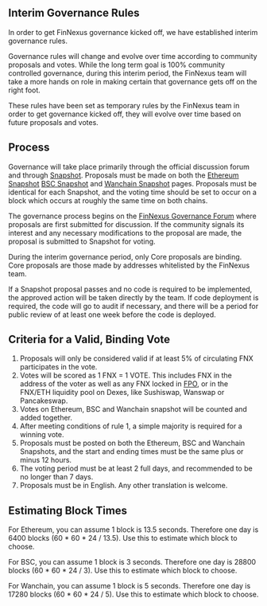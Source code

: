 ## Interim Governance Rules

In order to get FinNexus governance kicked off, we have established interim governance rules. 

Governance rules will change and evolve over time according to community proposals and votes. While the long term goal is 100% community controlled governance, during this interim period, the FinNexus team will take a more hands on role in making certain that governance gets off on the right foot. 

These rules have been set as temporary rules by the FinNexus team in order to get governance kicked off, they will evolve over time based on future proposals and votes. 

## Process

Governance will take place primarily through the official discussion forum and through [Snapshot](https://snapshot.page/). Proposals must be made on both the [Ethereum Snapshot](https://snapshot.page/#/finnexus) [BSC Snapshot](https://snapshot.org/#/finnexusbsc.eth) and [Wanchain Snapshot](https://vote.wandevs.org/#/) pages. Proposals must be identical for each Snapshot, and the voting time should be set to occur on a block which occurs at roughly the same time on both chains.

The governance process begins on the [FinNexus Governance Forum](https://forum.finnexus.io/) where proposals are first submitted for discussion. If the community signals its interest and any necessary modifications to the proposal are made, the proposal is submitted to Snapshot for voting.

During the interim governance period, only Core proposals are binding. Core proposals are those made by addresses whitelisted by the FinNexus team.

If a Snapshot proposal passes and no code is required to be implemented, the approved action will be taken directly by the team. If code deployment is required, the code will go to audit if necessary, and there will be a period for public review of at least one week before the code is deployed.

## Criteria for a Valid, Binding Vote

1. Proposals will only be considered valid if at least 5% of circulating FNX participates in the vote.
2. Votes will be scored as 1 FNX = 1 VOTE. This includes FNX in the address of the voter as well as any FNX locked in [FPO](https://options.finnexus.io/), or in the FNX/ETH liquidity pool on Dexes, like Sushiswap, Wanswap or Pancakeswap.
3. Votes on Ethereum, BSC and Wanchain snapshot will be counted and added together.
4. After meeting conditions of rule 1, a simple majority is required for a winning vote.
5. Proposals must be posted on both the Ethereum, BSC and Wanchain Snapshots, and the start and ending times must be the same plus or minus 12 hours.
6. The voting period must be at least 2 full days, and recommended to be no longer than 7 days.
7. Proposals must be in English. Any other translation is welcome.


## Estimating Block Times

For Ethereum, you can assume 1 block is 13.5 seconds. Therefore one day is 6400 blocks (60 * 60 * 24 / 13.5). Use this to estimate which block to choose.

For BSC, you can assume 1 block is 3 seconds. Therefore one day is 28800 blocks (60 * 60 * 24 / 3). Use this to estimate which block to choose.

For Wanchain, you can assume 1 block is 5 seconds. Therefore one day is 17280 blocks (60 * 60 * 24 / 5). Use this to estimate which block to choose.